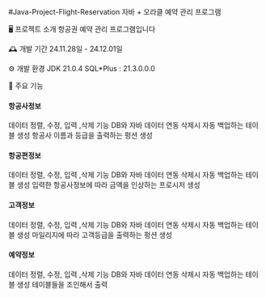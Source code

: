 #Java-Project-Flight-Reservation
자바 + 오라클 예약 관리 프로그램


🖥️ 프로젝트 소개
항공권 예약 관리 프로그램입니다
<br>

🕰️ 개발 기간
24.11.28일 - 24.12.01일


⚙️ 개발 환경
JDK 21.0.4
SQL*Plus : 21.3.0.0.0

📌 주요 기능
#### 항공사정보 
데이터 정렬, 수정, 입력 ,삭제 기능
DB와 자바 데이터 연동
삭제시 자동 백업하는 테이블 생성
항공사 이름과 등급을 출력하는 펑션 생성

#### 항공편정보
데이터 정렬, 수정, 입력 ,삭제 기능
DB와 자바 데이터 연동
삭제시 자동 백업하는 테이블 생성
입력한 항공사정보에 따라 금액을 인상하는 프로시저 생성

#### 고객정보 
데이터 정렬, 수정, 입력 ,삭제 기능
DB와 자바 데이터 연동
삭제시 자동 백업하는 테이블 생성
마일리지에 따라 고객등급을 출력하는 펑션 생성

#### 예약정보
데이터 정렬, 수정, 입력 ,삭제 기능
DB와 자바 데이터 연동
삭제시 자동 백업하는 테이블 생성
테이블들을 조인해서 출력
